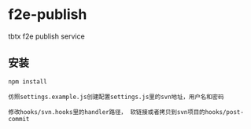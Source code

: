 f2e-publish
===========

tbtx f2e publish service

## 安装

    npm install

    仿照settings.example.js创建配置settings.js里的svn地址，用户名和密码

    修改hooks/svn.hooks里的handler路径， 软链接或者拷贝到svn项目的hooks/post-commit
